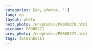 ```yaml
---
categories: [en, photos, '']
lang: en
layout: photo
next_photo: /en/photos/P0000270.html
picname: P0000271
prev_photo: /en/photos/P0000272.html
tags: [Steinbock]
---
```

